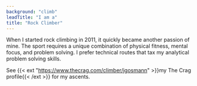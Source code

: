 ```yaml
---
background: "climb"
leadTitle: "I am a"
title: "Rock Climber"
---
```


When I started rock climbing in 2011, it quickly became another passion of mine.
The sport requires a unique combination of physical fitness, mental focus, and
problem solving. I prefer technical routes that tax my analytical problem
solving skills.

See {{< ext "https://www.thecrag.com/climber/jgosmann" >}}my The Crag profile{{< /ext >}} for my
ascents.
